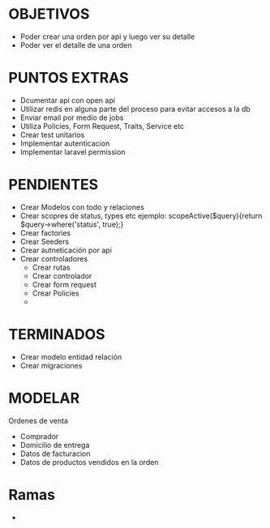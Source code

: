 # OBJETIVOS
- Poder crear una orden por api y luego ver su detalle
- Poder ver el detalle de una orden

# PUNTOS EXTRAS
- Dcumentar api con open api
- Utilizar redis en alguna parte del proceso para evitar accesos a la db
- Enviar email por medio de jobs
- Utiliza Policies, Form Request, Traits, Service etc
- Crear test unitarios
- Implementar autenticacion
- Implementar laravel permission

# PENDIENTES
- Crear Modelos con todo y relaciones
- Crear scopres de status, types etc ejemplo: scopeActive($query){return $query->where('status', true);}
- Crear factories
- Crear Seeders
- Crear autneticación por api
- Crear controladores
    - Crear rutas
    - Crear controlador
    - Crear form request
    - Crear Policies
    - 

# TERMINADOS
- Crear modelo entidad relación
- Crear migraciones



# MODELAR
Ordenes de venta
- Comprador
- Domicilio de entrega
- Datos de facturacion
- Datos de productos vendidos en la orden


# Ramas
- 